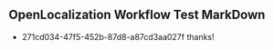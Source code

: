 ## OpenLocalization Workflow Test MarkDown
* 271cd034-47f5-452b-87d8-a87cd3aa027f thanks!

<!--HONumber=Jul16_HO2-->


